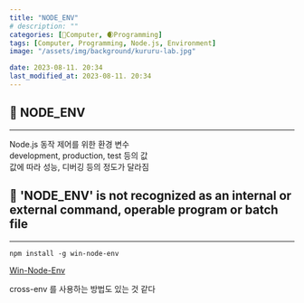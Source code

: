 ```yaml
---
title: "NODE_ENV"
# description: ""
categories: [💫Computer, 🌒Programming]
tags: [Computer, Programming, Node.js, Environment]
image: "/assets/img/background/kururu-lab.jpg"

date: 2023-08-11. 20:34
last_modified_at: 2023-08-11. 20:34
---
```


## 💫 NODE_ENV

---

Node.js 동작 제어를 위한 환경 변수  
development, production, test 등의 값  
값에 따라 성능, 디버깅 등의 정도가 달라짐  

## 💫 'NODE_ENV' is not recognized as an internal or external command, operable program or batch file

---

`npm install -g win-node-env`  

[Win-Node-Env](https://www.npmjs.com/package/win-node-env)  

cross-env 를 사용하는 방법도 있는 것 같다  

